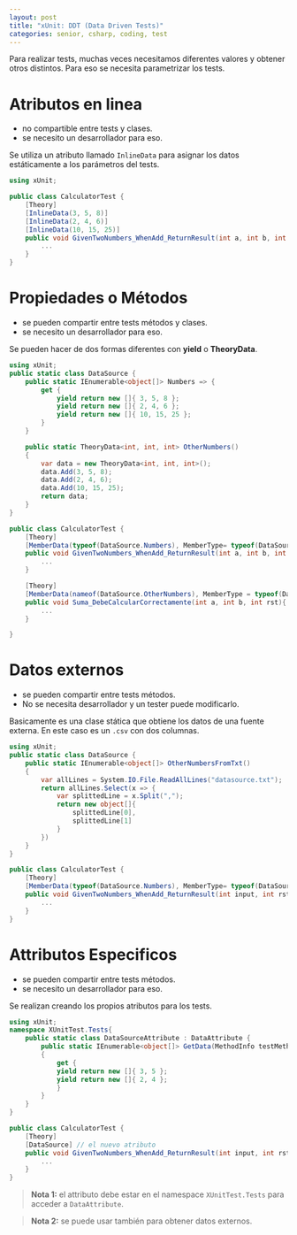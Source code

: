```yaml
---
layout: post
title: "xUnit: DDT (Data Driven Tests)"
categories: senior, csharp, coding, test
---
```


Para realizar tests, muchas veces necesitamos diferentes<!--more--> valores y obtener otros distintos.
Para eso se necesita parametrizar los tests.

# Atributos en linea

- no compartible entre tests y clases.
- se necesito un desarrollador para eso.

Se utiliza un atributo llamado `InlineData` para asignar los datos estáticamente a los parámetros del tests.

```csharp
using xUnit;

public class CalculatorTest {
    [Theory]
    [InlineData(3, 5, 8)]
    [InlineData(2, 4, 6)]
    [InlineData(10, 15, 25)]
    public void GivenTwoNumbers_WhenAdd_ReturnResult(int a, int b, int rst) {
        ...
    }
}
```

# Propiedades o Métodos

- se pueden compartir entre tests métodos y clases.
- se necesito un desarrollador para eso.

Se pueden hacer de dos formas diferentes con **yield** o **TheoryData**.

```csharp
using xUnit;
public static class DataSource {
    public static IEnumerable<object[]> Numbers => {
        get {
            yield return new []{ 3, 5, 8 };
            yield return new []{ 2, 4, 6 };
            yield return new []{ 10, 15, 25 };
        }
    }

    public static TheoryData<int, int, int> OtherNumbers()
    {
        var data = new TheoryData<int, int, int>();
        data.Add(3, 5, 8);
        data.Add(2, 4, 6);
        data.Add(10, 15, 25);
        return data;
    }
}

public class CalculatorTest {
    [Theory]
    [MemberData(typeof(DataSource.Numbers), MemberType= typeof(DataSource))]
    public void GivenTwoNumbers_WhenAdd_ReturnResult(int a, int b, int rst) {
        ...
    }

    [Theory]
    [MemberData(nameof(DataSource.OtherNumbers), MemberType = typeof(DataSource))]
    public void Suma_DebeCalcularCorrectamente(int a, int b, int rst){
        ...
    }

}
```

# Datos externos

- se pueden compartir entre tests métodos.
- No se necesita desarrollador y un tester puede modificarlo.

Basicamente es una clase stática que obtiene los datos de una fuente externa. En este caso es un `.csv` con dos columnas.

```csharp
using xUnit;
public static class DataSource {
    public static IEnumerable<object[]> OtherNumbersFromTxt()
    {
        var allLines = System.IO.File.ReadAllLines("datasource.txt");
        return allLines.Select(x => {
            var splittedLine = x.Split(",");
            return new object[]{
                splittedLine[0],
                splittedLine[1]
            }
        })
    }
}

public class CalculatorTest {
    [Theory]
    [MemberData(typeof(DataSource.Numbers), MemberType= typeof(DataSource))]
    public void GivenTwoNumbers_WhenAdd_ReturnResult(int input, int rst) {
        ...
    }
}
```

# Attributos Especificos

- se pueden compartir entre tests métodos.
- se necesito un desarrollador para eso.

Se realizan creando los propios atributos para los tests.

```csharp
using xUnit;
namespace XUnitTest.Tests{
    public static class DataSourceAttribute : DataAttribute {
        public static IEnumerable<object[]> GetData(MethodInfo testMethod)
        {
            get {
            yield return new []{ 3, 5 };
            yield return new []{ 2, 4 };
            }
        }
    }
}

public class CalculatorTest {
    [Theory]
    [DataSource] // el nuevo atributo
    public void GivenTwoNumbers_WhenAdd_ReturnResult(int input, int rst) {
        ...
    }
}
```

> **Nota 1:** el attributo debe estar en el namespace `XUnitTest.Tests` para acceder a `DataAttribute`.

> **Nota 2:** se puede usar también para obtener datos externos.
